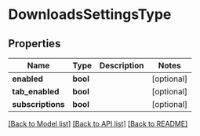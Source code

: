 # DownloadsSettingsType

## Properties
Name | Type | Description | Notes
------------ | ------------- | ------------- | -------------
**enabled** | **bool** |  | [optional] 
**tab_enabled** | **bool** |  | [optional] 
**subscriptions** | **bool** |  | [optional] 

[[Back to Model list]](../README.md#documentation-for-models) [[Back to API list]](../README.md#documentation-for-api-endpoints) [[Back to README]](../README.md)


